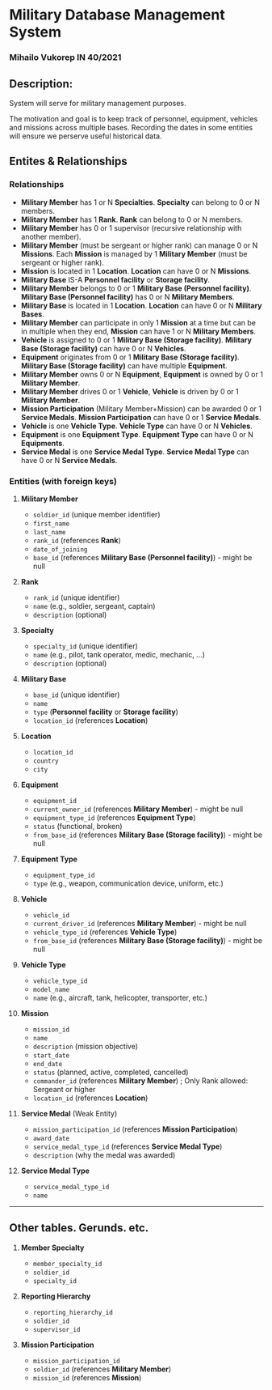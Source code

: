 # Military Database Management System
### Mihailo Vukorep IN 40/2021

## Description:
System will serve for military management purposes.

The motivation and goal is to keep track of personnel, equipment, vehicles and missions across multiple bases. Recording the dates in some entities will ensure we perserve useful historical data.

## Entites & Relationships 

### Relationships
- **Military Member** has 1 or N **Specialties**. **Specialty** can belong to 0 or N members.
- **Military Member** has 1 **Rank**. **Rank** can belong to 0 or N members.
- **Military Member** has 0 or 1 supervisor (recursive relationship with another member).
- **Military Member** (must be sergeant or higher rank) can manage 0 or N **Missions**. Each **Mission** is managed by 1 **Military Member** (must be sergeant or higher rank).
- **Mission** is located in 1 **Location**. **Location** can have 0 or N **Missions**.
- **Military Base** IS-A **Personnel facility** or **Storage facility**.
- **Military Member** belongs to 0 or 1 **Military Base (Personnel facility)**. **Military Base (Personnel facility)** has 0 or N **Military Members**.
- **Military Base** is located in 1 **Location**. **Location** can have 0 or N **Military Bases**.
- **Military Member** can participate in only 1 **Mission** at a time but can be in multiple when they end, **Mission** can have 1 or N **Military Members**.
- **Vehicle** is assigned to 0 or 1 **Military Base (Storage facility)**. **Military Base (Storage facility)** can have 0 or N **Vehicles**.
- **Equipment** originates from 0 or 1 **Military Base (Storage facility)**. **Military Base (Storage facility)** can have multiple **Equipment**.
- **Military Member** owns 0 or N **Equipment**, **Equipment** is owned by 0 or 1 **Military Member**.
- **Military Member** drives 0 or 1 **Vehicle**, **Vehicle** is driven by 0 or 1 **Military Member**.
- **Mission Participation** (Military Member+Mission) can be awarded 0 or 1 **Service Medals**. **Mission Participation** can have 0 or 1 **Service Medals**.
- **Vehicle** is one **Vehicle Type**. **Vehicle Type** can have 0 or N **Vehicles**. 
- **Equipment** is one **Equipment Type**. **Equipment Type** can have 0 or N **Equipments**. 
- **Service Medal** is one **Service Medal Type**. **Service Medal Type** can have 0 or N **Service Medals**. 

### Entities (with foreign keys)
1. **Military Member**
    - `soldier_id` (unique member identifier)
    - `first_name`
    - `last_name`
    - `rank_id` (references **Rank**)
    - `date_of_joining`
    - `base_id` (references **Military Base (Personnel facility)**) - might be null

2. **Rank**
    - `rank_id` (unique identifier)
    - `name` (e.g., soldier, sergeant, captain)
    - `description` (optional)

3. **Specialty**
    - `specialty_id` (unique identifier)
    - `name` (e.g., pilot, tank operator, medic, mechanic, ...)
    - `description` (optional)

4. **Military Base**
    - `base_id` (unique identifier)
    - `name`
    - `type` (**Personnel facility** or **Storage facility**)
    - `location_id` (references **Location**)

5. **Location**
    - `location_id`
    - `country`
    - `city`

6. **Equipment**
    - `equipment_id`
    - `current_owner_id` (references **Military Member**) - might be null
    - `equipment_type_id` (references **Equipment Type**)
    - `status` (functional, broken)
    - `from_base_id` (references **Military Base (Storage facility)**) - might be null

7. **Equipment Type**
    - `equipment_type_id`
    - `type` (e.g., weapon, communication device, uniform, etc.)

8. **Vehicle**  
    - `vehicle_id`
    - `current_driver_id` (references **Military Member**) - might be null
    - `vehicle_type_id` (references **Vehicle Type**)
    - `from_base_id` (references **Military Base (Storage facility)**) - might be null

9. **Vehicle Type**
    - `vehicle_type_id`
    - `model_name`
    - `name` (e.g., aircraft, tank, helicopter, transporter, etc.)

10. **Mission**
    - `mission_id`
    - `name`
    - `description` (mission objective)  
    - `start_date`
    - `end_date`
    - `status` (planned, active, completed, cancelled)
    - `commander_id` (references **Military Member**) ; Only Rank allowed: Sergeant or higher
    - `location_id` (references **Location**)

11. **Service Medal** (Weak Entity)
    - `mission_participation_id` (references **Mission Participation**)
    - `award_date`
    - `service_medal_type_id` (references **Service Medal Type**)
    - `description` (why the medal was awarded)

12. **Service Medal Type**
    - `service_medal_type_id`
    - `name`

---

## Other tables. Gerunds. etc.

1. **Member Specialty**
    - `member_specialty_id`
    - `soldier_id`
    - `specialty_id`

2. **Reporting Hierarchy**
    - `reporting_hierarchy_id`
    - `soldier_id`
    - `supervisor_id`

3. **Mission Participation**
    - `mission_participation_id`
    - `soldier_id` (references **Military Member**)
    - `mission_id` (references **Mission**)
